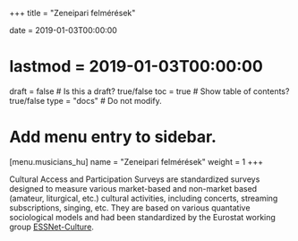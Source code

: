 +++
title = "Zeneipari felmérések"

date = 2019-01-03T00:00:00
# lastmod = 2019-01-03T00:00:00

draft = false  # Is this a draft? true/false
toc = true  # Show table of contents? true/false
type = "docs"  # Do not modify.

# Add menu entry to sidebar.
[menu.musicians_hu]
  name = "Zeneipari felmérések"
  weight = 1
+++

Cultural Access and Participation Surveys are standardized surveys designed to measure various market-based and non-market based (amateur, liturgical, etc.) cultural activities, including concerts, streaming subscriptions, singing, etc.  They are based on various quantative sociological models and had been standardized by the Eurostat working group [ESSNet-Culture](http://ec.europa.eu/assets/eac/culture/library/reports/ess-net-report_en.pdf).
